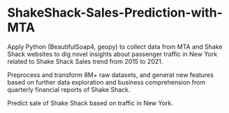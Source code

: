 # ShakeShack-Sales-Prediction-with-MTA
Apply Python (BeautifulSoap4, geopy) to collect data from MTA and Shake Shack websites to dig novel insights about passenger traffic in New York related to Shake Shack Sales trend from 2015 to 2021.

Preprocess and transform 8M+ raw datasets, and generat new features based on further data exploration and business comprehension from quarterly financial reports of Shake Shack.

Predict sale of Shake Shack based on traffic in New York.
